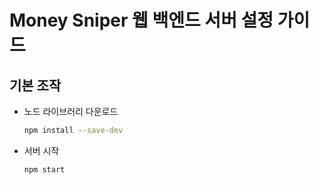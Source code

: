# Money Sniper 웹 백엔드 서버 설정 가이드

## 기본 조작

- 노드 라이브러리 다운로드 
    ```bash
    npm install --save-dev
    ```
- 서버 시작
    ```bash
    npm start
    ```